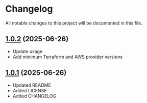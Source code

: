 # Changelog

All notable changes to this project will be documented in this file.

## [1.0.2](https://github.com/agilecustoms/terraform-aws-ci-builder/compare/v1.0.1...v1.0.2) (2025-06-26)

* Update usage
* Add minimum Terraform and AWS provider versions

## [1.0.1](https://github.com/agilecustoms/terraform-aws-ci-builder/compare/v1.0.0...v1.0.1) (2025-06-26)

* Updated README
* Added LICENSE
* Added CHANGELOG
